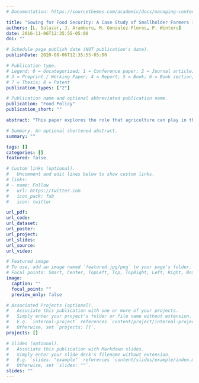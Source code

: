 ```yaml
---
# Documentation: https://sourcethemes.com/academic/docs/managing-content/

title: "Sowing for Food Security: A Case Study of Smallholder Farmers in Bolivia"
authors: [L. Salazar, J. Aramburu, M. Gonzalez-Flores, P. Winters]
date: 2016-11-06T12:35:55-05:00
doi: ""

# Schedule page publish date (NOT publication's date).
publishDate: 2020-08-06T12:35:55-05:00

# Publication type.
# Legend: 0 = Uncategorized; 1 = Conference paper; 2 = Journal article;
# 3 = Preprint / Working Paper; 4 = Report; 5 = Book; 6 = Book section;
# 7 = Thesis; 8 = Patent
publication_types: ["2"]

# Publication name and optional abbreviated publication name.
publication: "Food Policy"
publication_short: ""

abstract: "This paper explores the role that agriculture can play in the food security agenda. To meet this objective, this study measures the impact of the CRIAR, an agricultural technology adoption program implemented in highly food insecure areas of rural Bolivia. The paper analyzes whether changes in food security are due to improved food availability (production and local sales) and/or greater food access (income and production used for home consumption). To this end, data from a sample of 1287 households (817 beneficiaries and 470 controls) interviewed specifically for this purpose are used. To address self-selection issues, the program's impact is estimated using an instrumental variable model. The results present evidence that program participation improved food security. Specifically, positive impacts on agricultural productivity, agricultural sales and household income are found. These findings confirm the importance of considering agricultural programs as policy tools to address food insecurity."

# Summary. An optional shortened abstract.
summary: ""

tags: []
categories: []
featured: false

# Custom links (optional).
#   Uncomment and edit lines below to show custom links.
# links:
# - name: Follow
#   url: https://twitter.com
#   icon_pack: fab
#   icon: twitter

url_pdf:
url_code:
url_dataset:
url_poster:
url_project:
url_slides:
url_source:
url_video:

# Featured image
# To use, add an image named `featured.jpg/png` to your page's folder. 
# Focal points: Smart, Center, TopLeft, Top, TopRight, Left, Right, BottomLeft, Bottom, BottomRight.
image:
  caption: ""
  focal_point: ""
  preview_only: false

# Associated Projects (optional).
#   Associate this publication with one or more of your projects.
#   Simply enter your project's folder or file name without extension.
#   E.g. `internal-project` references `content/project/internal-project/index.md`.
#   Otherwise, set `projects: []`.
projects: []

# Slides (optional).
#   Associate this publication with Markdown slides.
#   Simply enter your slide deck's filename without extension.
#   E.g. `slides: "example"` references `content/slides/example/index.md`.
#   Otherwise, set `slides: ""`.
slides: ""
---
```


